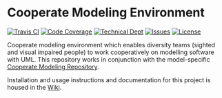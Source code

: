 # Cooperate Modeling Environment

[![Travis CI](https://img.shields.io/travis/Cooperate-Project/CooperateModelingEnvironment/master.svg)](https://travis-ci.org/Cooperate-Project/CooperateModelingEnvironment)
[![Code Coverage](https://mammutbaum36.fzi.de/sonar/api/badges/measure?key=de.cooperateproject.modeling%3Aparent&metric=coverage)](https://mammutbaum36.fzi.de/sonar/component_measures/domain/Coverage?id=de.cooperateproject.modeling%3Aparent)
[![Technical Dept](https://mammutbaum36.fzi.de/sonar/api/badges/measure?key=de.cooperateproject.modeling%3Aparent&metric=sqale_debt_ratio)](https://mammutbaum36.fzi.de/sonar/project/issues?facetMode=effort&id=de.cooperateproject.modeling%3Aparent&resolved=false&types=CODE_SMELL)
[![Issues](https://img.shields.io/github/issues/Cooperate-Project/CooperateModelingEnvironment.svg)](https://github.com/Cooperate-Project/CooperateModelingEnvironment/issues)
[![License](https://img.shields.io/github/license/Cooperate-Project/CooperateModelingEnvironment.svg)](https://raw.githubusercontent.com/Cooperate-Project/CooperateModelingEnvironment/master/LICENSE)

Cooperate modeling environment which enables diversity teams (sighted and visual impaired people) to work cooperatively on modelling software with UML. This repository works in conjunction with the model-specific [Cooperate Modeling Repository](https://github.com/Cooperate-Project/CooperateModelRepository).

Installation and usage instructions and documentation for this project is housed in the [Wiki](https://github.com/Cooperate-Project/Cooperate/wiki).
